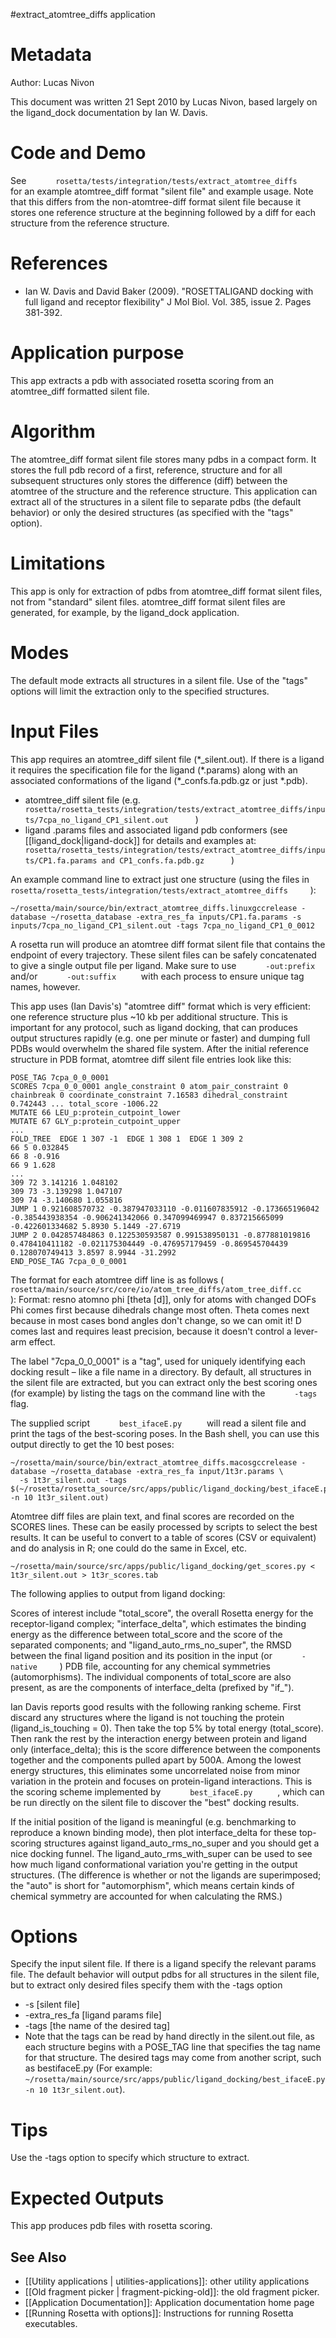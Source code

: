 #extract\_atomtree\_diffs application

Metadata
========

Author: Lucas Nivon

This document was written 21 Sept 2010 by Lucas Nivon, based largely on the ligand\_dock documentation by Ian W. Davis.

Code and Demo
=============

See `       rosetta/tests/integration/tests/extract_atomtree_diffs      ` for an example atomtree\_diff format "silent file" and example usage. Note that this differs from the non-atomtree-diff format silent file because it stores one reference structure at the beginning followed by a diff for each structure from the reference structure.

References
==========

-   Ian W. Davis and David Baker (2009). "ROSETTALIGAND docking with full ligand and receptor flexibility" J Mol Biol. Vol. 385, issue 2. Pages 381-392.

Application purpose
===========================================

This app extracts a pdb with associated rosetta scoring from an atomtree\_diff formatted silent file.

Algorithm
=========

The atomtree\_diff format silent file stores many pdbs in a compact form. It stores the full pdb record of a first, reference, structure and for all subsequent structures only stores the difference (diff) between the atomtree of the structure and the reference structure. This application can extract all of the structures in a silent file to separate pdbs (the default behavior) or only the desired structures (as specified with the "tags" option).

Limitations
===========

This app is only for extraction of pdbs from atomtree\_diff format silent files, not from "standard" silent files. atomtree\_diff format silent files are generated, for example, by the ligand\_dock application.

Modes
=====

The default mode extracts all structures in a silent file. Use of the "tags" options will limit the extraction only to the specified structures.

Input Files
===========

This app requires an atomtree\_diff silent file (\*\_silent.out). If there is a ligand it requires the specification file for the ligand (\*.params) along with an associated conformations of the ligand (\*\_confs.fa.pdb.gz or just \*.pdb).

-   atomtree\_diff silent file (e.g. `        rosetta/rosetta_tests/integration/tests/extract_atomtree_diffs/inputs/7cpa_no_ligand_CP1_silent.out       `)
-   ligand .params files and associated ligand pdb conformers (see [[ligand_dock|ligand-dock]] for details and examples at: `        rosetta/rosetta_tests/integration/tests/extract_atomtree_diffs/inputs/CP1.fa.params and CP1_confs.fa.pdb.gz       `)

An example command line to extract just one structure (using the files in `       rosetta/rosetta_tests/integration/tests/extract_atomtree_diffs      `):

```
~/rosetta/main/source/bin/extract_atomtree_diffs.linuxgccrelease -database ~/rosetta_database -extra_res_fa inputs/CP1.fa.params -s inputs/7cpa_no_ligand_CP1_silent.out -tags 7cpa_no_ligand_CP1_0_0012
```

A rosetta run will produce an atomtree diff format silent file that contains the endpoint of every trajectory. These silent files can be safely concatenated to give a single output file per ligand. Make sure to use `       -out:prefix      ` and/or `       -out:suffix      ` with each process to ensure unique tag names, however.

This app uses (Ian Davis's) "atomtree diff" format which is very efficient: one reference structure plus \~10 kb per additional structure. This is important for any protocol, such as ligand docking, that can produces output structures rapidly (e.g. one per minute or faster) and dumping full PDBs would overwhelm the shared file system. After the initial reference structure in PDB format, atomtree diff silent file entries look like this:

```
POSE_TAG 7cpa_0_0_0001
SCORES 7cpa_0_0_0001 angle_constraint 0 atom_pair_constraint 0 chainbreak 0 coordinate_constraint 7.16583 dihedral_constraint 0.742443 ... total_score -1006.22
MUTATE 66 LEU_p:protein_cutpoint_lower
MUTATE 67 GLY_p:protein_cutpoint_upper
...
FOLD_TREE  EDGE 1 307 -1  EDGE 1 308 1  EDGE 1 309 2
66 5 0.032845
66 8 -0.916
66 9 1.628
...
309 72 3.141216 1.048102
309 73 -3.139298 1.047107
309 74 -3.140680 1.055816
JUMP 1 0.921608570732 -0.387947033110 -0.011607835912 -0.173665196042 -0.385443938354 -0.906241342066 0.347099469947 0.837215665099 -0.422601334682 5.8930 5.1449 -27.6719
JUMP 2 0.042857484863 0.122530593587 0.991538950131 -0.877881019816 0.478410411182 -0.021175304449 -0.476957179459 -0.869545704439 0.128070749413 3.8597 8.9944 -31.2992
END_POSE_TAG 7cpa_0_0_0001
```

The format for each atomtree diff line is as follows ( `       rosetta/main/source/src/core/io/atom_tree_diffs/atom_tree_diff.cc      `):
 Format: resno atomno phi [theta [d]], only for atoms with changed DOFs
 Phi comes first because dihedrals change most often.
 Theta comes next because in most cases bond angles don't change, so we can omit it!
 D comes last and requires least precision, because it doesn't control a lever-arm effect.

The label "7cpa\_0\_0\_0001" is a "tag", used for uniquely identifying each docking result – like a file name in a directory. By default, all structures in the silent file are extracted, but you can extract only the best scoring ones (for example) by listing the tags on the command line with the `       -tags      ` flag.

The supplied script `       best_ifaceE.py      ` will read a silent file and print the tags of the best-scoring poses. In the Bash shell, you can use this output directly to get the 10 best poses:

```
~/rosetta/main/source/bin/extract_atomtree_diffs.macosgccrelease -database ~/rosetta_database -extra_res_fa input/1t3r.params \
  -s 1t3r_silent.out -tags $(~/rosetta/rosetta_source/src/apps/public/ligand_docking/best_ifaceE.py -n 10 1t3r_silent.out)
```

Atomtree diff files are plain text, and final scores are recorded on the SCORES lines. These can be easily processed by scripts to select the best results. It can be useful to convert to a table of scores (CSV or equivalent) and do analysis in R; one could do the same in Excel, etc.

```
~/rosetta/main/source/src/apps/public/ligand_docking/get_scores.py < 1t3r_silent.out > 1t3r_scores.tab
```

The following applies to output from ligand docking:

Scores of interest include "total\_score", the overall Rosetta energy for the receptor-ligand complex; "interface\_delta", which estimates the binding energy as the difference between total\_score and the score of the separated components; and "ligand\_auto\_rms\_no\_super", the RMSD between the final ligand position and its position in the input (or `       -native      `) PDB file, accounting for any chemical symmetries (automorphisms). The individual components of total\_score are also present, as are the components of interface\_delta (prefixed by "if\_").

Ian Davis reports good results with the following ranking scheme. First discard any structures where the ligand is not touching the protein (ligand\_is\_touching = 0). Then take the top 5% by total energy (total\_score). Then rank the rest by the interaction energy between protein and ligand only (interface\_delta); this is the score difference between the components together and the components pulled apart by 500A. Among the lowest energy structures, this eliminates some uncorrelated noise from minor variation in the protein and focuses on protein-ligand interactions. This is the scoring scheme implemented by `       best_ifaceE.py      ` , which can be run directly on the silent file to discover the "best" docking results.

If the initial position of the ligand is meaningful (e.g. benchmarking to reproduce a known binding mode), then plot interface\_delta for these top-scoring structures against ligand\_auto\_rms\_no\_super and you should get a nice docking funnel. The ligand\_auto\_rms\_with\_super can be used to see how much ligand conformational variation you're getting in the output structures. (The difference is whether or not the ligands are superimposed; the "auto" is short for "automorphism", which means certain kinds of chemical symmetry are accounted for when calculating the RMS.)

Options
=======

Specify the input silent file. If there is a ligand specify the relevant params file. The default behavior will output pdbs for all structures in the silent file, but to extract only desired files specify them with the -tags option

-   -s [silent file]
-   -extra\_res\_fa [ligand params file]
-   -tags [the name of the desired tag]
-   Note that the tags can be read by hand directly in the silent.out file, as each structure begins with a POSE\_TAG line that specifies the tag name for that structure. The desired tags may come from another script, such as bestifaceE.py (For example: `~/rosetta/main/source/src/apps/public/ligand_docking/best_ifaceE.py -n 10 1t3r_silent.out`).

Tips
====

Use the -tags option to specify which structure to extract.

Expected Outputs
================

This app produces pdb files with rosetta scoring.

## See Also

* [[Utility applications | utilities-applications]]: other utility applications
* [[Old fragment picker | fragment-picking-old]]: the old fragment picker.
* [[Application Documentation]]: Application documentation home page
* [[Running Rosetta with options]]: Instructions for running Rosetta executables.
